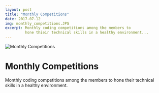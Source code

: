 ```yaml
---
layout: post
title: "Monthly Competitions"
date: 2017-07-12
img: monthly_competitions.JPG
excerpt: Monthly coding competitions among the members to
         hone thieir technical skills in a healthy environment...
---
```

![Monthly Competitions]({{site.baseurl}}/images/monthly_competitions.JPG)

# Monthly Competitions
Monthly coding competitions among the members to
hone their technical skills in a healthy environment.
